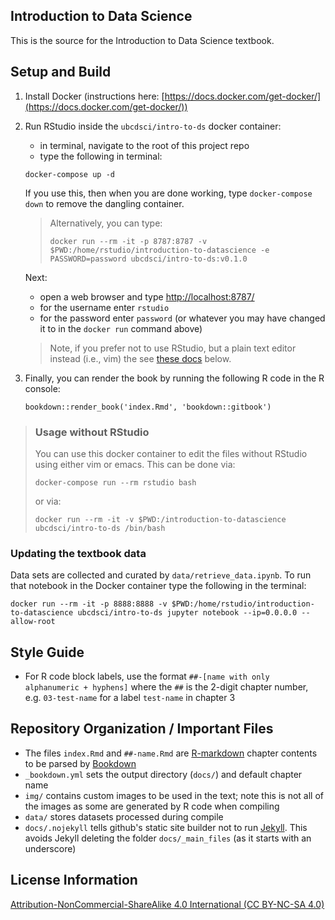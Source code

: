 ## Introduction to Data Science
This is the source for the Introduction to Data Science textbook.

## Setup and Build

1. Install Docker (instructions here: [https://docs.docker.com/get-docker/](https://docs.docker.com/get-docker/))

2. Run RStudio inside the `ubcdsci/intro-to-ds` docker container:
    - in terminal, navigate to the root of this project repo
    - type the following in terminal:

    ```
    docker-compose up -d
    ```
    If you use this, then when you are done working, type `docker-compose down` to remove the dangling container.
    

    > Alternatively, you can type:
    > ```
    > docker run --rm -it -p 8787:8787 -v $PWD:/home/rstudio/introduction-to-datascience -e PASSWORD=password ubcdsci/intro-to-ds:v0.1.0
    > ```
    
    Next:
    - open a web browser and type [http://localhost:8787/](http://localhost:8787/)
    - for the username enter `rstudio` 
    - for the password enter `password` (or whatever you may have changed it to in the `docker run` command above)
    
    > Note, if you prefer not to use RStudio, but a plain text editor instead (i.e., vim) the see [these docs](#usage-without-rstudio) below.

3. Finally, you can render the book by running the following R code in the R console:
    ```
    bookdown::render_book('index.Rmd', 'bookdown::gitbook')
    ```

> ### Usage without RStudio
> You can use this docker container to edit the files without RStudio using either vim or emacs. This can be done via:
>
> ```
> docker-compose run --rm rstudio bash
> ```
> 
> or via:
> ```
> docker run --rm -it -v $PWD:/introduction-to-datascience ubcdsci/intro-to-ds /bin/bash
> ```

### Updating the textbook data
Data sets are collected and curated by `data/retrieve_data.ipynb`. To run that notebook in the Docker container type the following in the terminal:

```
docker run --rm -it -p 8888:8888 -v $PWD:/home/rstudio/introduction-to-datascience ubcdsci/intro-to-ds jupyter notebook --ip=0.0.0.0 --allow-root
```

## Style Guide

- For R code block labels, use the format `##-[name with only alphanumeric + hyphens]` where the `##` is the 2-digit chapter number, e.g. `03-test-name` for a label `test-name` in chapter 3

## Repository Organization / Important Files
- The files `index.Rmd` and `##-name.Rmd` are [R-markdown](https://rmarkdown.rstudio.com/) chapter contents to be parsed by [Bookdown](https://bookdown.org/)
- `_bookdown.yml` sets the output directory (`docs/`) and default chapter name
- `img/` contains custom images to be used in the text; note this is not all of the images as some are generated by R code when compiling
- `data/` stores datasets processed during compile
- `docs/.nojekyll` tells github's static site builder not to run [Jekyll](https://jekyllrb.com/). This avoids Jekyll deleting the folder `docs/_main_files` (as it starts with an underscore)

## License Information

[Attribution-NonCommercial-ShareAlike 4.0 International (CC BY-NC-SA 4.0)](https://creativecommons.org/licenses/by-nc-sa/4.0/)
